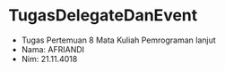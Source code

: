 # TugasDelegateDanEvent #
- Tugas Pertemuan 8 Mata Kuliah Pemrograman lanjut
- Nama: AFRIANDI
- Nim: 21.11.4018
